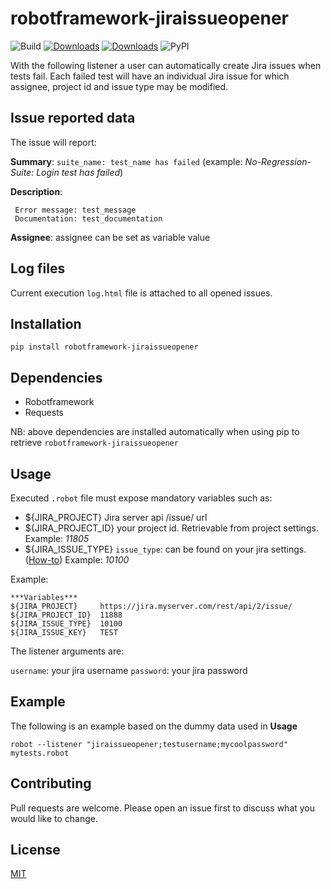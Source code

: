 # robotframework-jiraissueopener

![Build](https://github.com/andreagubellini/robotframework-jiraissueopener/workflows/Upload%20Python%20Package/badge.svg?branch=master) [![Downloads](https://pepy.tech/badge/robotframework-jiraissueopener)](https://pepy.tech/project/robotframework-jiraissueopener) [![Downloads](https://pepy.tech/badge/robotframework-jiraissueopener/month)](https://pepy.tech/project/robotframework-jiraissueopener/month) ![PyPI](https://img.shields.io/pypi/v/robotframework-jiraissueopener?color=light%20green)

With the following listener a user can automatically create Jira issues when tests fail. Each failed test will have an individual Jira issue for which 
    assignee, project id and issue type may be modified.

## Issue reported data

The issue will report:

**Summary**: `suite_name: test_name has failed` (example: *No-Regression-Suite: Login test has failed*)

**Description**: 

     Error message: test_message
     Documentation: test_documentation

**Assignee**: assignee can be set as variable value

## Log files
Current execution `log.html` file is attached to all opened issues.

## Installation
```shell
pip install robotframework-jiraissueopener
```

## Dependencies
- Robotframework
- Requests

NB: above dependencies are installed automatically when using pip to retrieve `robotframework-jiraissueopener`

## Usage
Executed `.robot` file must expose mandatory variables such as:

* ${JIRA_PROJECT}  Jira server api /issue/ url
* ${JIRA_PROJECT_ID}  your project id. Retrievable from project settings. Example: *11805*
* ${JIRA_ISSUE_TYPE}  `issue_type`: can be found on your jira settings. ([How-to](https://confluence.atlassian.com/jirakb/finding-the-id-for-issue-types-646186508.html)) Example: *10100* 

Example:
```
***Variables***
${JIRA_PROJECT}     https://jira.myserver.com/rest/api/2/issue/
${JIRA_PROJECT_ID}  11888
${JIRA_ISSUE_TYPE}  10100
${JIRA_ISSUE_KEY}   TEST
```

The listener arguments are:

`username`: your jira username
`password`: your jira password

## Example
The following is an example based on the dummy data used in **Usage**

`robot --listener "jiraissueopener;testusername;mycoolpassword" mytests.robot`

## Contributing
Pull requests are welcome. Please open an issue first to discuss what you would like to change.

## License
[MIT](https://choosealicense.com/licenses/mit/)
